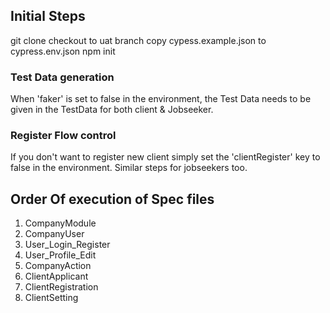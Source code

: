 ## Initial Steps
git clone
checkout to uat branch
copy cypess.example.json to cypress.env.json
npm init

### Test Data generation
When 'faker' is set to false in the environment, the Test Data needs to be given in the TestData for both client & Jobseeker.

### Register Flow control
If you don't want to register new client simply set the 'clientRegister' key to false in the environment. Similar steps for jobseekers too.

## Order Of execution of Spec files
1. CompanyModule
2. CompanyUser
3. User_Login_Register
4. User_Profile_Edit
5. CompanyAction
6. ClientApplicant
7. ClientRegistration
8. ClientSetting
